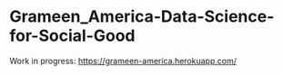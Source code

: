 # Grameen_America-Data-Science-for-Social-Good

Work in progress: 
https://grameen-america.herokuapp.com/
